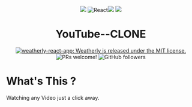 <p align="center">
  <a>
  <img src="https://img.icons8.com/plasticine/100/000000/android-os.png"/>
    <img alt = "React" src="https://img.icons8.com/color/144/000000/react-native.png"/><img src="https://img.icons8.com/doodle/192/000000/youtube--v1.png"/>
    <img src="https://img.icons8.com/plasticine/100/000000/mac-os.png"/>
  </a>
</p>
<h1 align="center">
  YouTube--CLONE
</h1>

<p align="center">
  <a href="https://github.com/Uyadav207/TubeStore/blob/master/LICENSE">
    <img src="https://img.shields.io/badge/license-MIT-blue.svg" alt="weatherly-react-app: Weatherly is released under the MIT license." />
  </a>
  <img src="https://img.shields.io/badge/PRs-welcome-brightgreen.svg" alt="PRs welcome!" />
  <img alt="GitHub followers" src="https://img.shields.io/github/followers/Uyadav207?label=Follow&style=social">
</p>

# What's This ?

Watching any Video just a click away.

